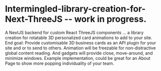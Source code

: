 # Intermingled-library-creation-for-Next-ThreeJS -- work in progress. 
A NextJS backend for custom React ThreeJS components ... a library creation for rotatable 3D personalized card animations to add to your site. 
End goal: Provide customisable 3D business cards as an API plugin for your site and or to send to others.
Animation will be freezable for non-distractive global content reading. And gadgets will provide close, move-around, and minimize windows.
Example implementation, could be great for an About Page to show more popping individuality of your team. 
